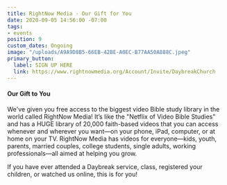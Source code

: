 ```yaml
---
title: RightNow Media - Our Gift for You
date: 2020-09-05 14:56:00 -07:00
tags:
- events
position: 9
custom_dates: Ongoing
image: "/uploads/A9A9D8B5-66EB-42BE-A0EC-B77AA50A888C.jpeg"
primary_button:
  label: SIGN UP HERE
  link: https://www.rightnowmedia.org/Account/Invite/DaybreakChurch
---
```


#### Our Gift to You

We've given you free access to the biggest video Bible study library in the world called RightNow Media! It’s like the "Netflix of Video Bible Studies" and has a HUGE library of 20,000 faith-based videos that you can access whenever and wherever you want—on your phone, iPad, computer, or at home on your TV.  RightNow Media has videos for everyone—kids, youth, parents, married couples, college students, single adults, working professionals—all aimed at helping you grow.

If you have ever attended a Daybreak service, class, registered your children, or watched us online, this is for you!
